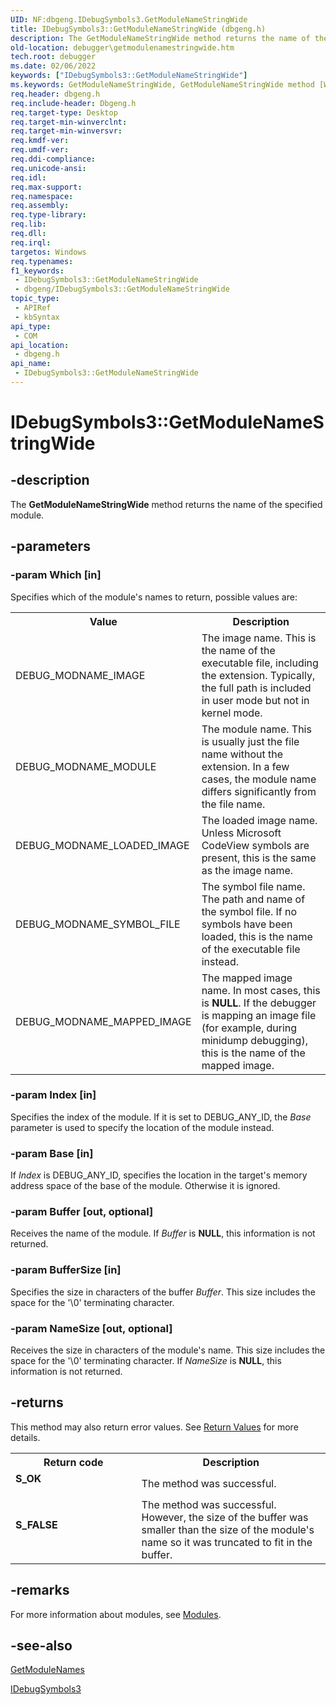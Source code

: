 ```yaml
---
UID: NF:dbgeng.IDebugSymbols3.GetModuleNameStringWide
title: IDebugSymbols3::GetModuleNameStringWide (dbgeng.h)
description: The GetModuleNameStringWide method returns the name of the specified module.
old-location: debugger\getmodulenamestringwide.htm
tech.root: debugger
ms.date: 02/06/2022
keywords: ["IDebugSymbols3::GetModuleNameStringWide"]
ms.keywords: GetModuleNameStringWide, GetModuleNameStringWide method [Windows Debugging], GetModuleNameStringWide method [Windows Debugging],IDebugSymbols3 interface, IDebugSymbols3 interface [Windows Debugging],GetModuleNameStringWide method, IDebugSymbols3.GetModuleNameStringWide, IDebugSymbols3::GetModuleNameStringWide, dbgeng/IDebugSymbols3::GetModuleNameStringWide, debugger.getmodulenamestringwide
req.header: dbgeng.h
req.include-header: Dbgeng.h
req.target-type: Desktop
req.target-min-winverclnt: 
req.target-min-winversvr: 
req.kmdf-ver: 
req.umdf-ver: 
req.ddi-compliance: 
req.unicode-ansi: 
req.idl: 
req.max-support: 
req.namespace: 
req.assembly: 
req.type-library: 
req.lib: 
req.dll: 
req.irql: 
targetos: Windows
req.typenames: 
f1_keywords:
 - IDebugSymbols3::GetModuleNameStringWide
 - dbgeng/IDebugSymbols3::GetModuleNameStringWide
topic_type:
 - APIRef
 - kbSyntax
api_type:
 - COM
api_location:
 - dbgeng.h
api_name:
 - IDebugSymbols3::GetModuleNameStringWide
---
```


# IDebugSymbols3::GetModuleNameStringWide


## -description

The <b>GetModuleNameStringWide</b>  method returns the name of the specified module.

## -parameters

### -param Which [in]


Specifies which of the module's names to return, possible values are:

<table>
<tr>
<th>Value</th>
<th>Description</th>
</tr>
<tr>
<td>
DEBUG_MODNAME_IMAGE

</td>
<td>
The image name.  This is the name of the executable file, including the extension. Typically, the full path is included in user mode but not in kernel mode.

</td>
</tr>
<tr>
<td>
DEBUG_MODNAME_MODULE

</td>
<td>
The module name. This is usually just the file name without the extension. In a few cases, the module name differs significantly from the file name.

</td>
</tr>
<tr>
<td>
DEBUG_MODNAME_LOADED_IMAGE

</td>
<td>
The loaded image name.  Unless Microsoft CodeView symbols are present, this is the same as the image name.

</td>
</tr>
<tr>
<td>
DEBUG_MODNAME_SYMBOL_FILE

</td>
<td>
The symbol file name.  The path and name of the symbol file. If no symbols have been loaded, this is the name of the executable file instead.

</td>
</tr>
<tr>
<td>
DEBUG_MODNAME_MAPPED_IMAGE

</td>
<td>
The mapped image name.  In most cases, this is <b>NULL</b>. If the debugger is mapping an image file (for example, during minidump debugging), this is the name of the mapped image.

</td>
</tr>
</table>

### -param Index [in]


Specifies the index of the module.  If it is set to DEBUG_ANY_ID, the <i>Base</i> parameter is used to specify the location of the module instead.

### -param Base [in]


If <i>Index</i> is DEBUG_ANY_ID, specifies the location in the target's memory address space of the base of the module.  Otherwise it is ignored.

### -param Buffer [out, optional]


Receives the name of the module.  If <i>Buffer</i> is <b>NULL</b>, this information is not returned.

### -param BufferSize [in]


Specifies the size in characters of the buffer <i>Buffer</i>. This size includes the space for the '\0' terminating character.

### -param NameSize [out, optional]


Receives the size in characters of the module's name. This size includes the space for the '\0' terminating character. If <i>NameSize</i> is <b>NULL</b>, this information is not returned.

## -returns

This method may also return error values.  See <a href="/windows-hardware/drivers/debugger/hresult-values">Return Values</a> for more details.

<table>
<tr>
<th>Return code</th>
<th>Description</th>
</tr>
<tr>
<td width="40%">
<dl>
<dt><b>S_OK</b></dt>
</dl>
</td>
<td width="60%">
The method was successful.

</td>
</tr>
<tr>
<td width="40%">
<dl>
<dt><b>S_FALSE</b></dt>
</dl>
</td>
<td width="60%">
The method was successful. However, the size of the buffer was smaller than the size of the module's name so it was truncated to fit in the buffer.

</td>
</tr>
</table>

## -remarks

For more information about modules, see <a href="/windows-hardware/drivers/debugger/modules">Modules</a>.

## -see-also

<a href="/windows-hardware/drivers/ddi/dbgeng/nf-dbgeng-idebugsymbols3-getmodulenames">GetModuleNames</a>



<a href="/windows-hardware/drivers/ddi/dbgeng/nn-dbgeng-idebugsymbols3">IDebugSymbols3</a>

